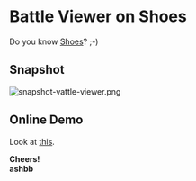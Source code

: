 Battle Viewer on Shoes
======================

Do you know [Shoes](http://shoes.heroku.com/)? ;-)

Snapshot
--------

![snapshot-vattle-viewer.png](http://github.com/ashbb/broadsides/raw/master/shoes/snapshot-vattle-viewer.png)


Online Demo
-----------

Look at [this](http://www.rin-shun.com/rubylearning/shoes/battle_viewer.swf.html).

**Cheers!**    
**ashbb**